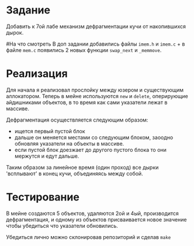 # Задание
Добавить к 7ой лабе механизм дефрагментации кучи от накопившихся дырок.

#На что смотреть
В доп задании добавились файлы `imem.h` и `imem.c` + в файле `mem.c` появились 2 новых функции `swap_next` и `_memmove`.

# Реализация
Для начала я реализовал прослойку между юзером и существующим аллокатором.
Теперь в мейне используются `new` и `delete`, оперирующие айдишниками объектов, в то время как сами указатели лежат в массиве.

Дефрагментация осуществляется следующим образом:
* ищется первый пустой блок
* дальше он меняется местами со следующим блоком, заоодно обновляя указатели на объекты в массиве.
* если пустой блок доезжает до другого пустого блока то они мержутся и едут дальше.

Таким образом за линейное время (один проход) все дырки 'всплывают' в конец кучи, объединяясь между собой.

# Тестирование
В мейне создаются 5 объектов, удаляются 2ой и 4ый, производится дефрагментация,
и одному из объектов присваивается новое значение чтобы убедиться что указатели обновились.

Убедиться лично можно склонировав репозиторий и сделав `make`
